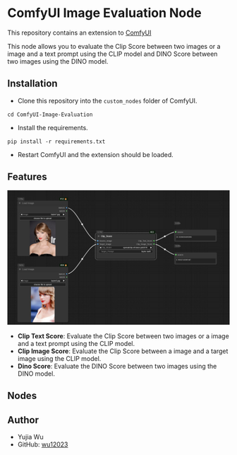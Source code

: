 # ComfyUI Image Evaluation Node

This repository contains an extension to [ComfyUI](https://github.com/comfyanonymous/ComfyUI)

This node allows you to evaluate the Clip Score between two images or a image and a text prompt using the CLIP model and DINO Score between two images using the DINO model.

## Installation
- Clone this repository into the `custom_nodes` folder of ComfyUI. 
```
cd ComfyUI-Image-Evaluation
```
- Install the requirements.
```
pip install -r requirements.txt
```
- Restart ComfyUI and the extension should be loaded.

## Features
![Alt text](images/clip_score.png)
- **Clip Text Score**: Evaluate the Clip Score between two images or a image and a text prompt using the CLIP model.
- **Clip Image Score**: Evaluate the Clip Score between a image and a target image using the CLIP model.
- **Dino Score**: Evaluate the DINO Score between two images using the DINO model.

## Nodes

## Author
- Yujia Wu
- GitHub: [wu12023](https://github.com/wu12023)
